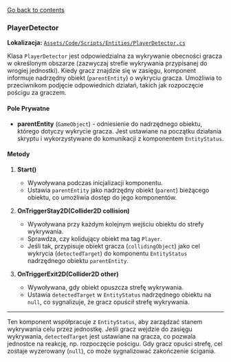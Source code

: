﻿[Go back to contents](../../contents.md)

### PlayerDetector

**Lokalizacja:** [`Assets/Code/Scripts/Entities/PlayerDetector.cs`](../../../Assets/Code/Scripts/Entities/PlayerDetector.cs)

Klasa `PlayerDetector` jest odpowiedzialna za wykrywanie obecności gracza w określonym obszarze (zazwyczaj strefie wykrywania przypisanej do wrogiej jednostki). Kiedy gracz znajdzie się w zasięgu, komponent informuje nadrzędny obiekt (`parentEntity`) o wykryciu gracza. Umożliwia to przeciwnikom podjęcie odpowiednich działań, takich jak rozpoczęcie pościgu za graczem.

#### Pole Prywatne

- **parentEntity** (`GameObject`) - odniesienie do nadrzędnego obiektu, którego dotyczy wykrycie gracza. Jest ustawiane na początku działania skryptu i wykorzystywane do komunikacji z komponentem `EntityStatus`.

#### Metody

1. **Start()**
    - Wywoływana podczas inicjalizacji komponentu.
    - Ustawia `parentEntity` jako nadrzędny obiekt (`parent`) bieżącego obiektu, co umożliwia dostęp do jego komponentów.

2. **OnTriggerStay2D(Collider2D collision)**
    - Wywoływana przy każdym kolejnym wejściu obiektu do strefy wykrywania.
    - Sprawdza, czy kolidujący obiekt ma tag `Player`.
    - Jeśli tak, przypisuje obiekt gracza (`collidingObject`) jako cel wykrycia (`detectedTarget`) do komponentu `EntityStatus` nadrzędnego obiektu `parentEntity`.

3. **OnTriggerExit2D(Collider2D other)**
    - Wywoływana, gdy obiekt opuszcza strefę wykrywania.
    - Ustawia `detectedTarget` w `EntityStatus` nadrzędnego obiektu na `null`, co sygnalizuje, że gracz opuścił strefę wykrywania.

---

Ten komponent współpracuje z `EntityStatus`, aby zarządzać stanem wykrywania celu przez jednostkę. Jeśli gracz wejdzie do zasięgu wykrywania, `detectedTarget` jest ustawiane na gracza, co pozwala jednostce na reakcję, np. rozpoczęcie pościgu. Gdy gracz opuści strefę, cel zostaje wyzerowany (`null`), co może sygnalizować zakończenie ścigania.
